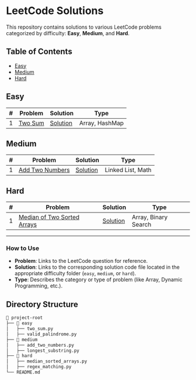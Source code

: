 # LeetCode Solutions

This repository contains solutions to various LeetCode problems categorized by difficulty: **Easy**, **Medium**, and **Hard**.

## Table of Contents

- [Easy](#easy)
- [Medium](#medium)
- [Hard](#hard)

## Easy

| #   | Problem                                          | Solution                           | Type           |
| --- | ------------------------------------------------ | ---------------------------------- | -------------- |
| 1   | [Two Sum](https://leetcode.com/problems/two-sum) | [Solution](./solutions/two_sum.py) | Array, HashMap |

## Medium

| #   | Problem                                                          | Solution                                   | Type              |
| --- | ---------------------------------------------------------------- | ------------------------------------------ | ----------------- |
| 1   | [Add Two Numbers](https://leetcode.com/problems/add-two-numbers) | [Solution](./solutions/add_two_numbers.py) | Linked List, Math |

## Hard

| #   | Problem                                                                                  | Solution                                        | Type                 |
| --- | ---------------------------------------------------------------------------------------- | ----------------------------------------------- | -------------------- |
| 1   | [Median of Two Sorted Arrays](https://leetcode.com/problems/median-of-two-sorted-arrays) | [Solution](./solutions/median_sorted_arrays.py) | Array, Binary Search |

---

### How to Use

- **Problem**: Links to the LeetCode question for reference.
- **Solution**: Links to the corresponding solution code file located in the appropriate difficulty folder (`easy`, `medium`, or `hard`).
- **Type**: Describes the category or type of problem (like Array, Dynamic Programming, etc.).

## Directory Structure

```bash
📂 project-root
├── 📂 easy
│   ├── two_sum.py
│   ├── valid_palindrome.py
├── 📂 medium
│   ├── add_two_numbers.py
│   ├── longest_substring.py
├── 📂 hard
│   ├── median_sorted_arrays.py
│   ├── regex_matching.py
└── README.md
```
